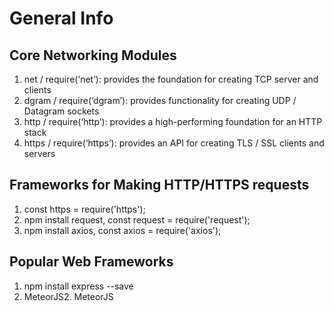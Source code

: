 # General Info

## Core Networking Modules
1. net / require(‘net’): provides the foundation for creating TCP server and clients
2. dgram / require(‘dgram’): provides functionality for creating UDP / Datagram sockets
3. http / require(‘http’): provides a high-performing foundation for an HTTP stack
4. https / require(‘https’): provides an API for creating TLS / SSL clients and servers

## Frameworks for Making HTTP/HTTPS requests
1. const https = require('https');
2. npm install request, const request = require('request');
3. npm install axios, const axios = require('axios');

## Popular Web Frameworks
1. npm install express --save
2. MeteorJS2. MeteorJS
